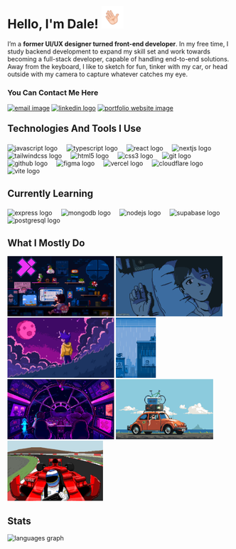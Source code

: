 <h1 align="left">Hello, I'm Dale! <img height="50" src="https://raw.githubusercontent.com/1Deeeeyl/1Deeeeyl/main/readmeFiles/giphy.gif" /> </h1>

<p>I’m a <b>former UI/UX designer turned front-end developer</b>. In my free time, I study backend development to expand my skill set and work towards becoming a full-stack developer, capable of handling end-to-end solutions. Away from the keyboard, I like to sketch for fun, tinker with my car, or head outside with my camera to capture whatever catches my eye.</p>
<div align="left">
  <h3>You Can Contact Me Here</h3>
  <a href="mailto:porciuncula.randale@gmail.com" target="_blank" rel="noopener noreferrer" style="display: inline-block;"> 
 <img src="https://custom-icon-badges.demolab.com/badge/-porciuncula.randale@gmail.com-red?style=for-the-badge&logo=mention&logoColor=white" height="30" alt="email image"  /></a>
  
<a href="https://www.linkedin.com/in/r-porciuncula/" target="_blank" rel="noopener noreferrer" style="display: inline-block;"> 
 <img src="https://img.shields.io/badge/LinkedIn-0A66C2?logo=linkedin&logoColor=white&style=for-the-badge" height="30" alt="linkedin logo" /></a>

  <a href="https://randale-porciuncula.pages.dev/" target="_blank" rel="noopener noreferrer" style="display: inline-block;"> 
 <img src="https://custom-icon-badges.demolab.com/badge/-portfolio website-aqua?style=for-the-badge" height="30" alt="portfolio website image"  /></a>
  </a>
 
</div>

###
<h2 style="margin-top: 25px">Technologies And Tools I Use</h2>


###

<div align="left">
  <img src="https://img.shields.io/badge/JavaScript-323330?style=for-the-badge&logo=javascript&logoColor=F7DF1E" height="30" alt="javascript logo"  />
  <img width="12" />
  <img src="https://img.shields.io/badge/TypeScript-3178C6?logo=typescript&logoColor=white&style=for-the-badge" height="30" alt="typescript logo"  />
  <img width="12" />
  <img src="https://img.shields.io/badge/React-20232A?style=for-the-badge&logo=react&logoColor=61DAFB" height="30" alt="react logo"  />
  <img width="12" />
  <img src="https://img.shields.io/badge/Next.js-000000?logo=nextdotjs&logoColor=white&style=for-the-badge" height="30" alt="nextjs logo"  />
  <img width="12" />
  <img src="https://img.shields.io/badge/Tailwind_CSS-38B2AC?style=for-the-badge&logo=tailwind-css&logoColor=white" height="30" alt="tailwindcss logo"  />
  <img width="12" />
  <img src="https://img.shields.io/badge/HTML5-E34F26?logo=html5&logoColor=white&style=for-the-badge" height="30" alt="html5 logo"  />
  <img width="12" />
  <img src="https://img.shields.io/badge/CSS3-1572B6?logo=css3&logoColor=white&style=for-the-badge" height="30" alt="css3 logo"  />
  <img width="12" />
  <img src="https://img.shields.io/badge/Git-F05032?logo=git&logoColor=white&style=for-the-badge" height="30" alt="git logo"  />
  <img width="12" />
  <img src="https://img.shields.io/badge/GitHub-181717?logo=github&logoColor=white&style=for-the-badge" height="30" alt="github logo"  />
  <img width="12" />
  <img src="https://img.shields.io/badge/Figma-F24E1E?logo=figma&logoColor=white&style=for-the-badge" height="30" alt="figma logo"  />
  <img width="12" />
  <img src="https://img.shields.io/badge/Vercel-000000?logo=vercel&logoColor=white&style=for-the-badge" height="30" alt="vercel logo"  />
  <img width="12" />
  <img src="https://img.shields.io/badge/Cloudflare-F38020?style=for-the-badge&logo=Cloudflare&logoColor=white" height="30" alt="cloudflare logo"  />
  <img width="12" />
  <img src="https://img.shields.io/badge/Vite-B73BFE?style=for-the-badge&logo=vite&logoColor=FFD62E" height="30" alt="vite logo"  />
</div>

###

<h2 align="left">Currently Learning</h2>

###

<div align="left">
  <img src="https://img.shields.io/badge/Express%20js-000000?style=for-the-badge&logo=express&logoColor=white" height="30" alt="express logo"  />
  <img width="12" />
  <img src="https://img.shields.io/badge/MongoDB-47A248?logo=mongodb&logoColor=white&style=for-the-badge" height="30" alt="mongodb logo"  />
  <img width="12" />
  <img src="https://img.shields.io/badge/Node.js-339933?logo=nodedotjs&logoColor=white&style=for-the-badge" height="30" alt="nodejs logo"  />
  <img width="12" />
  <img src="https://img.shields.io/badge/Supabase-181818?style=for-the-badge&logo=supabase&logoColor=white" height="30" alt="supabase logo"  />
  <img width="12" />
  <img src="https://img.shields.io/badge/PostgreSQL-316192?style=for-the-badge&logo=postgresql&logoColor=white" height="30" alt="postgresql logo"  />
</div>

###

<h2 align="left">What I Mostly Do</h2>

<div align="left">
  <img height="135" src="https://raw.githubusercontent.com/1Deeeeyl/1Deeeeyl/main/readmeFiles/pixel-jeff-mario.gif" style="display: inline-block"/>
  <img height="135" src="https://raw.githubusercontent.com/1Deeeeyl/1Deeeeyl/main/readmeFiles/music.gif" style="display: inline-block"/>
  <img height="135" src="https://raw.githubusercontent.com/1Deeeeyl/1Deeeeyl/main/readmeFiles/out.gif" style="display: inline-block"/>
  <img height="135" src="https://raw.githubusercontent.com/1Deeeeyl/1Deeeeyl/main/readmeFiles/dog.gif" style="display: inline-block"/>
  <img height="135" src="https://raw.githubusercontent.com/1Deeeeyl/1Deeeeyl/main/readmeFiles/chill.gif" style="display: inline-block"/>
  <img height="135" src="https://raw.githubusercontent.com/1Deeeeyl/1Deeeeyl/main/readmeFiles/car.gif" style="display: inline-block"/>
  <img height="135" src="https://raw.githubusercontent.com/1Deeeeyl/1Deeeeyl/main/readmeFiles/race.gif" style="display: inline-block"/>
</div>



###

<h2 align="left">Stats</h2>

<div align="left">
  <img src="https://github-readme-stats.vercel.app/api/top-langs?username=1Deeeeyl&locale=en&hide_title=false&layout=compact&card_width=320&langs_count=5&theme=dracula&hide_border=false&order=2" height="150" alt="languages graph"  />
</div>

###

<!---
1Deeeeyl/1Deeeeyl is a ✨ special ✨ repository because its `README.md` (this file) appears on your GitHub profile.
You can click the Preview link to take a look at your changes.
Credits to https://www.artstation.com/pixeljeff1995

--->
